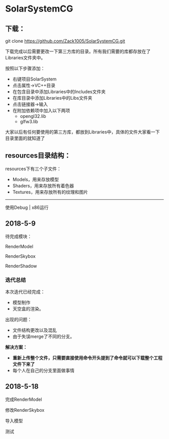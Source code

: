 # SolarSystemCG


## 下载：

git clone https://github.com/Zack1005/SolarSystemCG.git

下载完成以后需要更改一下第三方库的目录。所有我们需要的库都存放在了Libraries文件夹中。

按照以下步骤添加：

- 右键项目SolarSystem
- 点击属性->VC++目录
- 在包含目录中添加Libraries中的Includes文件夹
- 在库目录中添加Libraries中的Libs文件夹
- 点击链接器->输入
- 在附加依赖项中加入以下两项
	- opengl32.lib
	- glfw3.lib

大家以后有任何要使用的第三方库，都放到Libraries中，具体的文件大家看一下目录里面的就知道了

## resources目录结构：

resources下有三个子文件：

- Models，用来存放模型
- Shaders，用来存放所有着色器
- Textures，用来存放所有的纹理和图片

---

使用Debug | x86运行


## 2018-5-9 
待完成模块：

RenderModel

RenderSkybox

RenderShadow

### 迭代总结
本次迭代已经完成：

- 模型制作
- 天空盒的渲染。

出现的问题：

- 文件结构更改以及混乱
- 由于失误merge了不同的分支。

**解决方案：**

- **重新上传整个文件，只需要直接使用命令开头提到了命令就可以下载整个工程文件下来了**
- 每个人在自己的分支里面做事情

## 2018-5-18

完成RenderModel

修改RenderSkybox

导入模型

测试



